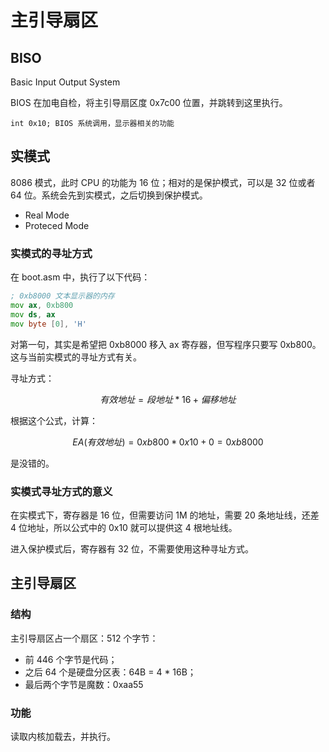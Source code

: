 # 主引导扇区

## BISO

Basic Input Output System

BIOS 在加电自检，将主引导扇区度 0x7c00 位置，并跳转到这里执行。

    int 0x10; BIOS 系统调用，显示器相关的功能

## 实模式

8086 模式，此时 CPU 的功能为 16 位；相对的是保护模式，可以是 32 位或者 64 位。系统会先到实模式，之后切换到保护模式。

- Real Mode
- Proteced Mode

### 实模式的寻址方式

在 boot.asm 中，执行了以下代码：

```asm
; 0xb8000 文本显示器的内存
mov ax, 0xb800
mov ds, ax
mov byte [0], 'H'
```

对第一句，其实是希望把 0xb8000 移入 ax 寄存器，但写程序只要写 0xb800。这与当前实模式的寻址方式有关。

寻址方式：

$$
有效地址 = 段地址 * 16 + 偏移地址
$$


根据这个公式，计算：

$$
EA(有效地址) = 0xb800 * 0x10 + 0 = 0xb8000
$$

是没错的。

### 实模式寻址方式的意义

在实模式下，寄存器是 16 位，但需要访问 1M 的地址，需要 20 条地址线，还差 4 位地址，所以公式中的 0x10 就可以提供这 4 根地址线。

进入保护模式后，寄存器有 32 位，不需要使用这种寻址方式。

## 主引导扇区

### 结构

主引导扇区占一个扇区：512 个字节：

- 前 446 个字节是代码；
- 之后 64 个是硬盘分区表：64B = 4 * 16B；
- 最后两个字节是魔数：0xaa55

### 功能

读取内核加载去，并执行。
